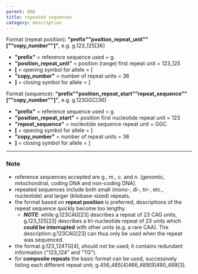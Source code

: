 ```yaml
---
parent: DNA
title: repeated sequences
category: description
---
```


Format (repeat position):   **"prefix""position_repeat_unit""[""copy_number""]"**,  e.g. g.123_125[36]

*	**"prefix"**  =  reference sequence used  =  g.<br>
*	**"position_repeat_unit"**  =  position (range) first repeat unit  =  123_125<br>
*	**[**  =  opening symbol for allele  =  ]<br>
*	**"copy_number"**  =  number of repeat units  =  36<br>
*	**]**  =  closing symbol for allele  =  ]

Format (sequence):   **"prefix""position_repeat_start""repeat_sequence""[""copy_number""]"**,  e.g. g.123GGC[36]

*	**"prefix"**  =  reference sequence used  =  g.<br>
*	**"position_repeat_start"**  =  position first nucleotide repeat unit  =  123<br>
*	**"repeat_sequence"**  =  nucleotide sequence repeat unit  =  GGC<br>
*	**[**  =  opening symbol for allele  =  ]<br>
*	**"copy_number"**  =  number of repeat units  =  36<br>
*	**]**  =  closing symbol for allele  =  ]

---

### Note

*	reference sequences accepted are g., m., c. and n. (genomic, mitochondrial, coding DNA and non-coding DNA).
*	repeated sequences include both small (mono-, di-, tri-, etc., nucleotide) and larger (kilobase-sized) repeats. 
*	the format based on **repeat position** is preferred, descriptions of the repeat sequence quickly become too lengthy.
	*	_**NOTE**_: while g.123CAG[23] describes a repeat of 23 CAG units, g.123_125[23] describes a tri-nucleotide repeat of 23 units which **could be interrupted** with other units (e.g. a rare CAA). The description g.123CAG[23] can thus only be used when the repeat was sequenced.
*	the format g.123_124TG[4], should not be used; it contains redundant information ("123_124" and "TG"). 
*	for **composite repeats** the basic format can be used, successively listing each different repeat unit; g.456_465[4]466_489[9]490_499[3].
